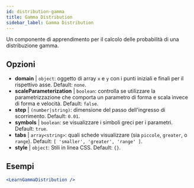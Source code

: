 ```yaml
---
id: distribution-gamma
title: Gamma Distribution
sidebar_label: Gamma Distribution
---
```


Un componente di apprendimento per il calcolo delle probabilità di una distribuzione gamma.

## Opzioni

* __domain__ | `object`: oggetto di array `x` e `y` con i punti iniziali e finali per il rispettivo asse. Default: `none`.
* __scaleParameterization__ | `boolean`: controlla se utilizzare la parametrizzazione che comporta un parametro di forma e scala invece di forma e velocità. Default: `false`.
* __step__ | `(number|string)`: dimensione del passo dell'ingresso di scorrimento. Default: `0.01`.
* __symbols__ | `boolean`: se visualizzare i simboli greci per i parametri. Default: `true`.
* __tabs__ | `array<string>`: quali schede visualizzare (sia `piccole`, `greater`, o `range`). Default: `[
  'smaller',
  'greater',
  'range'
]`.
* __style__ | `object`: Stili in linea CSS. Default: `{}`.


## Esempi

```jsx live
<LearnGammaDistribution />
```

